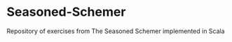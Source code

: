 Seasoned-Schemer
================

Repository of exercises from The Seasoned Schemer implemented in Scala
